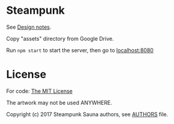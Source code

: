 Steampunk
=========

See [Design notes](https://github.com/steampunksauna/steampunk/issues/1).

Copy "assets" directory from Google Drive.

Run `npm start` to start the server, then go to [localhost:8080](http://127.0.0.1:8080/)

License
=======

For code:
[The MIT License](https://github.com/steampunksauna/steampunk/raw/master/LICENSE)

The artwork may not be used ANYWHERE.

Copyright (c) 2017 Steampunk Sauna authors, see
[AUTHORS](https://github.com/steampunksauna/steampunk/raw/master/AUTHORS) file.
